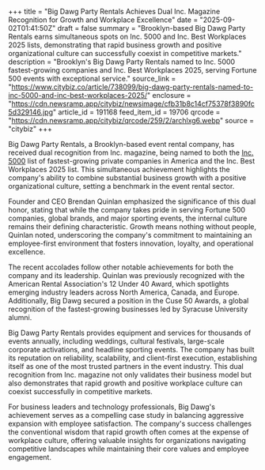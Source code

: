 +++
title = "Big Dawg Party Rentals Achieves Dual Inc. Magazine Recognition for Growth and Workplace Excellence"
date = "2025-09-02T01:41:50Z"
draft = false
summary = "Brooklyn-based Big Dawg Party Rentals earns simultaneous spots on Inc. 5000 and Inc. Best Workplaces 2025 lists, demonstrating that rapid business growth and positive organizational culture can successfully coexist in competitive markets."
description = "Brooklyn's Big Dawg Party Rentals named to Inc. 5000 fastest-growing companies and Inc. Best Workplaces 2025, serving Fortune 500 events with exceptional service."
source_link = "https://www.citybiz.co/article/738099/big-dawg-party-rentals-named-to-inc-5000-and-inc-best-workplaces-2025/"
enclosure = "https://cdn.newsramp.app/citybiz/newsimage/cfb31b8c14cf75378f3890fc5d329146.jpg"
article_id = 191168
feed_item_id = 19706
qrcode = "https://cdn.newsramp.app/citybiz/qrcode/259/2/archlxg6.webp"
source = "citybiz"
+++

<p>Big Dawg Party Rentals, a Brooklyn-based event rental company, has received dual recognition from Inc. magazine, being named to both the <a href="https://www.inc.com/inc5000" rel="nofollow" target="_blank">Inc. 5000</a> list of fastest-growing private companies in America and the Inc. Best Workplaces 2025 list. This simultaneous achievement highlights the company's ability to combine substantial business growth with a positive organizational culture, setting a benchmark in the event rental sector.</p><p>Founder and CEO Brendan Quinlan emphasized the significance of this dual honor, stating that while the company takes pride in serving Fortune 500 companies, global brands, and major sporting events, the internal culture remains their defining characteristic. Growth means nothing without people, Quinlan noted, underscoring the company's commitment to maintaining an employee-first environment that fosters innovation, loyalty, and operational excellence.</p><p>The recent accolades follow other notable achievements for both the company and its leadership. Quinlan was previously recognized with the American Rental Association's 12 Under 40 Award, which spotlights emerging industry leaders across North America, Canada, and Europe. Additionally, Big Dawg secured a position in the Cuse 50 Awards, a global recognition of the fastest-growing businesses led by Syracuse University alumni.</p><p>Big Dawg Party Rentals provides equipment and services for thousands of events annually, including weddings, cultural festivals, large-scale corporate activations, and headline sporting events. The company has built its reputation on reliability, scalability, and client-first execution, establishing itself as one of the most trusted partners in the event industry. This dual recognition from Inc. magazine not only validates their business model but also demonstrates that rapid growth and positive workplace culture can coexist successfully in competitive markets.</p><p>For business leaders and technology professionals, Big Dawg's achievement serves as a compelling case study in balancing aggressive expansion with employee satisfaction. The company's success challenges the conventional wisdom that rapid growth often comes at the expense of workplace culture, offering valuable insights for organizations navigating competitive landscapes while maintaining their core values and employee engagement.</p>